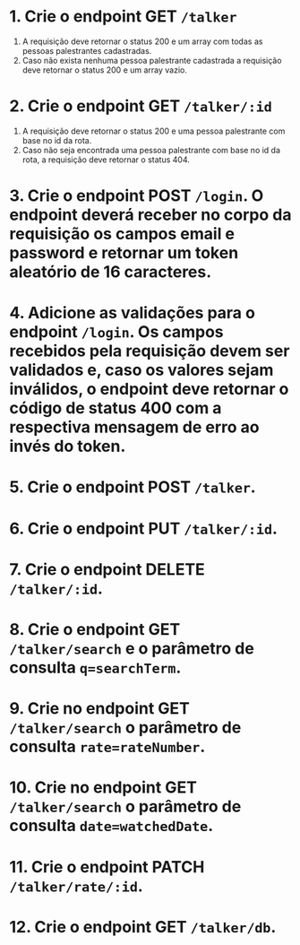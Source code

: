 # 1. Crie o endpoint GET `/talker`

<ol>
<li> A requisição deve retornar o status 200 e um array com todas as pessoas palestrantes cadastradas.
<li> Caso não exista nenhuma pessoa palestrante cadastrada a requisição deve retornar o status 200 e um array vazio.
</ol>

# 2. Crie o endpoint GET `/talker/:id`
<ol>
<li> A requisição deve retornar o status 200 e uma pessoa palestrante com base no id da rota.
<li> Caso não seja encontrada uma pessoa palestrante com base no id da rota, a requisição deve retornar o status 404.
</ol>

# 3. Crie o endpoint POST `/login`. O endpoint deverá receber no corpo da requisição os campos email e password e retornar um token aleatório de 16 caracteres.

# 4. Adicione as validações para o endpoint `/login`. Os campos recebidos pela requisição devem ser validados e, caso os valores sejam inválidos, o endpoint deve retornar o código de status 400 com a respectiva mensagem de erro ao invés do token.

# 5. Crie o endpoint POST `/talker`.

# 6. Crie o endpoint PUT `/talker/:id`.

# 7. Crie o endpoint DELETE `/talker/:id`.

# 8. Crie o endpoint GET `/talker/search` e o parâmetro de consulta `q=searchTerm`.

# 9. Crie no endpoint GET `/talker/search` o parâmetro de consulta `rate=rateNumber`.

# 10. Crie no endpoint GET `/talker/search` o parâmetro de consulta `date=watchedDate`.

# 11. Crie o endpoint PATCH `/talker/rate/:id`.

# 12. Crie o endpoint GET `/talker/db`.